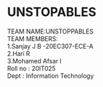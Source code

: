 # UNSTOPABLES

TEAM NAME:UNSTOPPABLES <br>
TEAM MEMBERS: <br>
   1.Sanjay J B -20EC307-ECE-A<br>
   2.Hari R <br>
   3.Mohamed Afsar I <br>
     Roll no : 20IT025 <br>
     Dept : Information Technology <br>
   <br>
   
